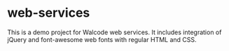 # web-services

This is a demo project for Walcode web services.
It includes integration of jQuery and font-awesome web fonts with regular HTML and CSS.